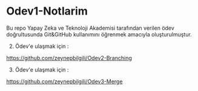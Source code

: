 # Odev1-Notlarim
Bu repo Yapay Zeka ve Teknoloji Akademisi tarafından verilen ödev doğrultusunda Git&GitHub kullanımını öğrenmek amacıyla oluşturulmuştur.

2. Ödev'e ulaşmak için : 

https://github.com/zeynepbilgili/Odev2-Branching

3. Ödev'e ulaşmak için :

https://github.com/zeynepbilgili/Odev3-Merge
